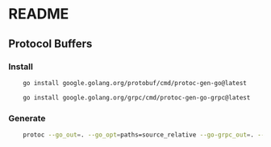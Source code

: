 # README

## Protocol Buffers

### Install

```bash
    go install google.golang.org/protobuf/cmd/protoc-gen-go@latest
```
```bash
    go install google.golang.org/grpc/cmd/protoc-gen-go-grpc@latest
```

### Generate

```bash
    protoc --go_out=. --go_opt=paths=source_relative --go-grpc_out=. --go-grpc_opt=paths=source_relative studentpb/*.proto
```